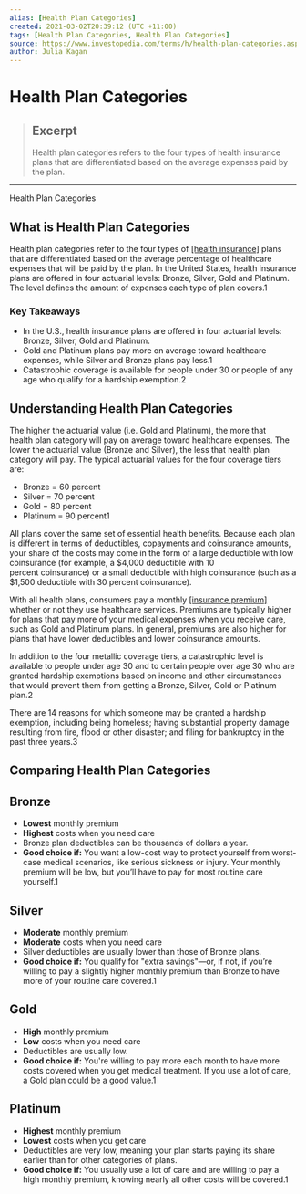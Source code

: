 ```yaml
---
alias: [Health Plan Categories]
created: 2021-03-02T20:39:12 (UTC +11:00)
tags: [Health Plan Categories, Health Plan Categories]
source: https://www.investopedia.com/terms/h/health-plan-categories.asp
author: Julia Kagan
---
```


# Health Plan Categories

> ## Excerpt
> Health plan categories refers to the four types of health insurance plans that are differentiated based on the average expenses paid by the plan.

---

Health Plan Categories
## What is Health Plan Categories

Health plan categories refer to the four types of [[health insurance]](https://www.investopedia.com/terms/h/healthinsurance.asp) plans that are differentiated based on the average percentage of healthcare expenses that will be paid by the plan. In the United States, health insurance plans are offered in four actuarial levels: Bronze, Silver, Gold and Platinum. The level defines the amount of expenses each type of plan covers.1

### Key Takeaways

-   In the U.S., health insurance plans are offered in four actuarial levels: Bronze, Silver, Gold and Platinum.
-   Gold and Platinum plans pay more on average toward healthcare expenses, while Silver and Bronze plans pay less.1
-   Catastrophic coverage is available for people under 30 or people of any age who qualify for a hardship exemption.2

## Understanding Health Plan Categories

The higher the actuarial value (i.e. Gold and Platinum), the more that health plan category will pay on average toward healthcare expenses. The lower the actuarial value (Bronze and Silver), the less that health plan category will pay. The typical actuarial values for the four coverage tiers are:

-   Bronze = 60 percent
-   Silver = 70 percent
-   Gold = 80 percent
-   Platinum = 90 percent1

All plans cover the same set of essential health benefits. Because each plan is different in terms of deductibles, copayments and coinsurance amounts, your share of the costs may come in the form of a large deductible with low coinsurance (for example, a $4,000 deductible with 10 percent coinsurance) or a small deductible with high coinsurance (such as a $1,500 deductible with 30 percent coinsurance).

With all health plans, consumers pay a monthly [[insurance premium]](https://www.investopedia.com/terms/i/insurance-premium.asp) whether or not they use healthcare services. Premiums are typically higher for plans that pay more of your medical expenses when you receive care, such as Gold and Platinum plans. In general, premiums are also higher for plans that have lower deductibles and lower coinsurance amounts.

In addition to the four metallic coverage tiers, a catastrophic level is available to people under age 30 and to certain people over age 30 who are granted hardship exemptions based on income and other circumstances that would prevent them from getting a Bronze, Silver, Gold or Platinum plan.2

There are 14 reasons for which someone may be granted a hardship exemption, including being homeless; having substantial property damage resulting from fire, flood or other disaster; and filing for bankruptcy in the past three years.3

## Comparing Health Plan Categories

## Bronze

-   **Lowest** monthly premium
-   **Highest** costs when you need care
-   Bronze plan deductibles can be thousands of dollars a year.
-   **Good choice if:** You want a low-cost way to protect yourself from worst-case medical scenarios, like serious sickness or injury. Your monthly premium will be low, but you’ll have to pay for most routine care yourself.1

## Silver

-   **Moderate** monthly premium
-   **Moderate** costs when you need care
-   Silver deductibles are usually lower than those of Bronze plans.
-   **Good choice if:** You qualify for "extra savings"—or, if not, if you’re willing to pay a slightly higher monthly premium than Bronze to have more of your routine care covered.1

## Gold

-   **High** monthly premium
-   **Low** costs when you need care
-   Deductibles are usually low.
-   **Good choice if:** You're willing to pay more each month to have more costs covered when you get medical treatment. If you use a lot of care, a Gold plan could be a good value.1

## Platinum

-   **Highest** monthly premium
-   **Lowest** costs when you get care
-   Deductibles are very low, meaning your plan starts paying its share earlier than for other categories of plans.
-   **Good choice if:** You usually use a lot of care and are willing to pay a high monthly premium, knowing nearly all other costs will be covered.1
